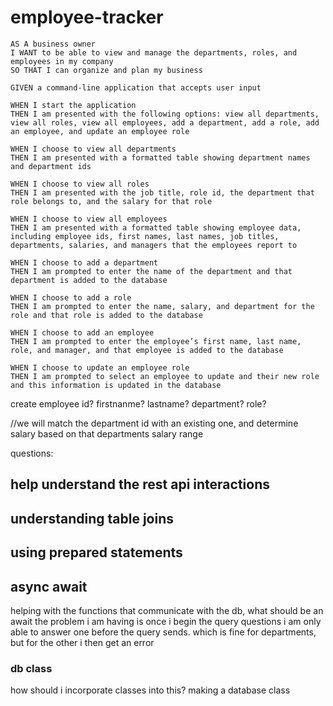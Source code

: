 # employee-tracker

```
AS A business owner
I WANT to be able to view and manage the departments, roles, and employees in my company
SO THAT I can organize and plan my business
```

```
GIVEN a command-line application that accepts user input

WHEN I start the application
THEN I am presented with the following options: view all departments, view all roles, view all employees, add a department, add a role, add an employee, and update an employee role

WHEN I choose to view all departments
THEN I am presented with a formatted table showing department names and department ids

WHEN I choose to view all roles
THEN I am presented with the job title, role id, the department that role belongs to, and the salary for that role

WHEN I choose to view all employees
THEN I am presented with a formatted table showing employee data, including employee ids, first names, last names, job titles, departments, salaries, and managers that the employees report to

WHEN I choose to add a department
THEN I am prompted to enter the name of the department and that department is added to the database

WHEN I choose to add a role
THEN I am prompted to enter the name, salary, and department for the role and that role is added to the database

WHEN I choose to add an employee
THEN I am prompted to enter the employee’s first name, last name, role, and manager, and that employee is added to the database

WHEN I choose to update an employee role
THEN I am prompted to select an employee to update and their new role and this information is updated in the database

```


create employee
id?
firstnanme?
lastname?
department?
role?








//we will match the department id with an existing one, and determine salary based on that departments salary range









questions:
## help understand the rest api interactions


## understanding table joins

## using prepared statements

## async await
helping with the functions that communicate with the db, what should be an await
the problem i am having is once i begin the query questions i am only able to answer one before the query sends. which is fine for departments, but for the other i then get an error

### db class
how should i incorporate classes into this? making a database class 


